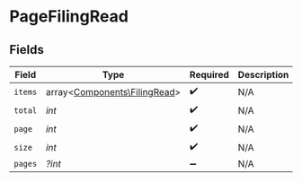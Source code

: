 # PageFilingRead


## Fields

| Field                                                                 | Type                                                                  | Required                                                              | Description                                                           |
| --------------------------------------------------------------------- | --------------------------------------------------------------------- | --------------------------------------------------------------------- | --------------------------------------------------------------------- |
| `items`                                                               | array<[Components\FilingRead](../../Models/Components/FilingRead.md)> | :heavy_check_mark:                                                    | N/A                                                                   |
| `total`                                                               | *int*                                                                 | :heavy_check_mark:                                                    | N/A                                                                   |
| `page`                                                                | *int*                                                                 | :heavy_check_mark:                                                    | N/A                                                                   |
| `size`                                                                | *int*                                                                 | :heavy_check_mark:                                                    | N/A                                                                   |
| `pages`                                                               | *?int*                                                                | :heavy_minus_sign:                                                    | N/A                                                                   |